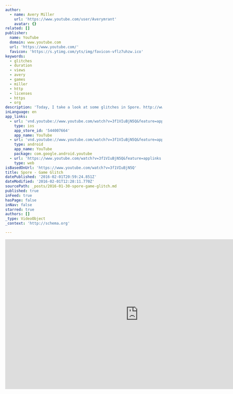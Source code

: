 ```yaml
---
author:
  - name: Avery Miller
    url: 'https://www.youtube.com/user/Averymrant'
    avatar: {}
related: []
publisher:
  name: YouTube
  domain: www.youtube.com
  url: 'https://www.youtube.com/'
  favicon: 'https://s.ytimg.com/yts/img/favicon-vflz7uhzw.ico'
keywords:
  - glitches
  - duration
  - views
  - avery
  - games
  - miller
  - http
  - licenses
  - https
  - org
description: 'Today, I take a look at some glitches in Spore. http://www.AveryMiller.org Copyright Avery Miller Subtitles are available! Disclaimer: Fair use lets me put copyrighted material in my content without explicit permission from the copyright owner. http://en.wikipedia.org/wiki/Fair_use. Credits: Written, Produced, Directed, Animated, and edited by Avery Miller Music: Blue Groove Deluxe by BlueFoxMusic Special thanks to BlueFoxMusic for making epic music!'
inLanguage: en
app_links:
  - url: 'vnd.youtube://www.youtube.com/watch?v=3f1VIuBjN5Q&feature=applinks'
    type: ios
    app_store_id: '544007664'
    app_name: YouTube
  - url: 'vnd.youtube://www.youtube.com/watch?v=3f1VIuBjN5Q&feature=applinks'
    type: android
    app_name: YouTube
    package: com.google.android.youtube
  - url: 'https://www.youtube.com/watch?v=3f1VIuBjN5Q&feature=applinks'
    type: web
isBasedOnUrl: 'https://www.youtube.com/watch?v=3f1VIuBjN5Q'
title: Spore - Game Glitch
datePublished: '2016-02-01T20:59:24.851Z'
dateModified: '2016-02-01T12:28:11.770Z'
sourcePath: _posts/2016-01-30-spore-game-glitch.md
published: true
inFeed: true
hasPage: false
inNav: false
starred: true
authors: []
_type: VideoObject
_context: 'http://schema.org'

---
```

<iframe src="https://cdn.embedly.com/widgets/media.html?src=https%3A%2F%2Fwww.youtube.com%2Fembed%2F3f1VIuBjN5Q%3Ffeature%3Doembed&amp;url=https%3A%2F%2Fwww.youtube.com%2Fwatch%3Fv%3D3f1VIuBjN5Q&amp;image=https%3A%2F%2Fi.ytimg.com%2Fvi%2F3f1VIuBjN5Q%2Fhqdefault.jpg&amp;key=b7d04c9b404c499eba89ee7072e1c4f7&amp;type=text%2Fhtml&amp;schema=youtube" width="854" height="480" scrolling="no" frameborder="0" allowfullscreen="allowfullscreen" style=""></iframe>